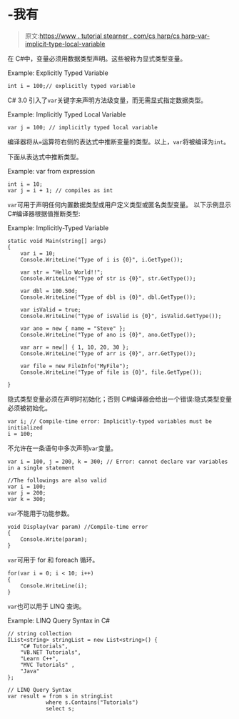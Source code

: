# -我有

> 原文:[https://www . tutorial stearner . com/cs harp/cs harp-var-implicit-type-local-variable](https://www.tutorialsteacher.com/csharp/csharp-var-implicit-typed-local-variable)

在 C#中，变量必须用数据类型声明。这些被称为显式类型变量。

Example: Explicitly Typed Variable

```
int i = 100;// explicitly typed variable 
```

C# 3.0 引入了`var`关键字来声明方法级变量，而无需显式指定数据类型。

Example: Implicitly Typed Local Variable

```
var j = 100; // implicitly typed local variable 
```

编译器将从`=`运算符右侧的表达式中推断变量的类型。以上，`var`将被编译为`int`。

下面从表达式中推断类型。

Example: var from expression

```
int i = 10;
var j = i + 1; // compiles as int 
```

`var`可用于声明任何内置数据类型或用户定义类型或匿名类型变量。 以下示例显示 C#编译器根据值推断类型:

Example: Implicitly-Typed Variable

```
static void Main(string[] args)
{
    var i = 10;
    Console.WriteLine("Type of i is {0}", i.GetType());

    var str = "Hello World!!";
    Console.WriteLine("Type of str is {0}", str.GetType());

    var dbl = 100.50d;
    Console.WriteLine("Type of dbl is {0}", dbl.GetType());

    var isValid = true;
    Console.WriteLine("Type of isValid is {0}", isValid.GetType());

    var ano = new { name = "Steve" };
    Console.WriteLine("Type of ano is {0}", ano.GetType());

    var arr = new[] { 1, 10, 20, 30 };
    Console.WriteLine("Type of arr is {0}", arr.GetType());

    var file = new FileInfo("MyFile");
    Console.WriteLine("Type of file is {0}", file.GetType());

} 
```

隐式类型变量必须在声明时初始化；否则 C#编译器会给出一个错误:隐式类型变量必须被初始化。

```
var i; // Compile-time error: Implicitly-typed variables must be initialized
i = 100; 
```

不允许在一条语句中多次声明`var`变量。

```
var i = 100, j = 200, k = 300; // Error: cannot declare var variables in a single statement

//The followings are also valid
var i = 100; 
var j = 200; 
var k = 300; 
```

`var`不能用于功能参数。

```
void Display(var param) //Compile-time error
{
    Console.Write(param);
} 
```

`var`可用于 for 和 foreach 循环。

```
for(var i = 0; i < 10; i++)
{
    Console.WriteLine(i);
} 
```

`var`也可以用于 LINQ 查询。

Example: LINQ Query Syntax in C#

```
// string collection
IList<string> stringList = new List<string>() { 
    "C# Tutorials",
    "VB.NET Tutorials",
    "Learn C++",
    "MVC Tutorials" ,
    "Java" 
};

// LINQ Query Syntax
var result = from s in stringList
            where s.Contains("Tutorials") 
            select s;
```